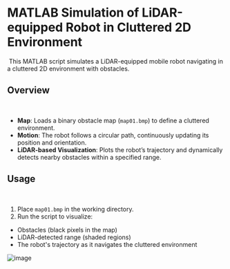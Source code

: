 # MATLAB Simulation of LiDAR-equipped Robot in Cluttered 2D Environment
﻿
This MATLAB script simulates a LiDAR-equipped mobile robot navigating in a cluttered 2D environment with obstacles.
﻿
## Overview
﻿
- **Map**: Loads a binary obstacle map (`map01.bmp`) to define a cluttered environment.
- **Motion**: The robot follows a circular path, continuously updating its position and orientation.
- **LiDAR-based Visualization**: Plots the robot’s trajectory and dynamically detects nearby obstacles within a specified range.
﻿
## Usage
﻿
1. Place `map01.bmp` in the working directory.
2. Run the script to visualize:
- Obstacles (black pixels in the map)
- LiDAR-detected range (shaded regions)
- The robot's trajectory as it navigates the cluttered environment

![image](https://github.com/user-attachments/assets/2f909bad-52c2-4901-aa9b-403113a881fc)

